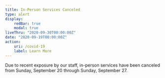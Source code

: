 ```yaml
---
title: In-Person Services Canceled
type: alert
display:
    redBar: true
    modal: true
liveThru: "2020-09-30T00:00:00Z"
date: "2020-09-19T00:00:00Z"
action:
    uri: /covid-19
    label: Learn More
---
```


Due to recent exposure by our staff, in-person services have been canceled from Sunday, September 20 through Sunday, September 27.
